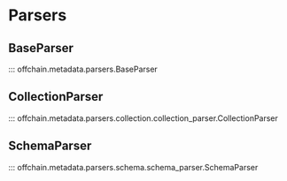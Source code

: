 # Parsers

## BaseParser

::: offchain.metadata.parsers.BaseParser

## CollectionParser

::: offchain.metadata.parsers.collection.collection_parser.CollectionParser

## SchemaParser

::: offchain.metadata.parsers.schema.schema_parser.SchemaParser
